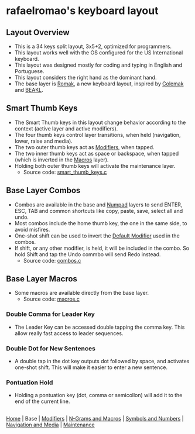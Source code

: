 # rafaelromao's keyboard layout

## Layout Overview
- This is a 34 keys split layout, 3x5+2, optimized for programmers.
- This layout works well with the OS configured for the US International keyboard.
- This layout was designed mostly for coding and typing in English and Portuguese.
- This layout considers the right hand as the dominant hand.
- The base layer is [Romak](romak.md), a new keyboard layout, inspired by [Colemak](https://colemak.org) and [BEAKL](https://ieants.cc/beakl).

## Smart Thumb Keys
- The Smart Thumb keys in this layout change behavior according to the context (active layer and active modifiers).
- The four thumb keys control layer transitions, when held (navigation, lower, raise and media).
- The two outer thumb keys act as [Modifiers](modifiers.md), when tapped.
- The two inner thumb keys act as space or backspace, when tapped (which is inverted in the [Macros](macros.md#macros) layer).
- Holding both outer thumb keys will activate the maintenance layer.
    - Source code: [smart_thumb_keys.c](../src/qmk/users/rafaelromao/features/smart_thumb_keys.c)

## Base Layer Combos
- Combos are available in the base and [Numpad](symbols.md#numpad-layer) layers to send ENTER, ESC, TAB and common shortcuts like copy, paste, save, select all and undo.
- Most combos include the home thumb key, the one in the same side, to avoid misfires.
- One-shot shift can be used to invert the [Default Modifier](modifiers.md#default-mod-and-alt-thumb-keys) used in the combos.
- If shift, or any other modifier, is held, it will be included in the combo. So hold Shift and tap the Undo commbo will send Redo instead.
    - Source code: [combos.c](../src/qmk/users/rafaelromao/features/combos.c)

## Base Layer Macros
- Some macros are available directly from the base layer.
    - Source code: [macros.c](../src/qmk/users/rafaelromao/features/macros.c)

### Double Comma for Leader Key
- The Leader Key can be accessed double tapping the comma key. This allow really fast access to leader sequences.

### Double Dot for New Sentences
- A double tap in the dot key outputs dot followed by space, and activates one-shot shift. This will make it easier to enter a new sentence.

### Pontuation Hold
- Holding a pontuation key (dot, comma or semicollon) will add it to the end of the current line.

##
[Home](../readme.md) | 
Base |
[Modifiers](modifiers.md) |
[N-Grams and Macros](macros.md) |
[Symbols and Numbers](symbols.md) |
[Navigation and Media](navigation.md) |
[Maintenance](maintenance.md)
